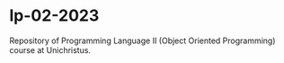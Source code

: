 # lp-02-2023
Repository of Programming Language II (Object Oriented Programming) course at Unichristus.
